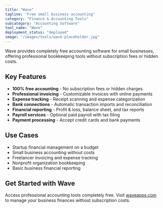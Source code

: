 ```yaml
---
title: "Wave"
tagline: "Free small business accounting"
category: "Finance & Accounting Tools"
subcategory: "Accounting Software"
tool_name: "Wave"
deployment_status: "deployed"
image: "/images/tools/wave-placeholder.jpg"
---
```

Wave provides completely free accounting software for small businesses, offering professional bookkeeping tools without subscription fees or hidden costs.

## Key Features

- **100% free accounting** - No subscription fees or hidden charges
- **Professional invoicing** - Customizable invoices with online payments
- **Expense tracking** - Receipt scanning and expense categorization
- **Bank connections** - Automatic transaction imports and reconciliation
- **Financial reporting** - Profit & loss, balance sheet, and tax reports
- **Payroll services** - Optional paid payroll with tax filing
- **Payment processing** - Accept credit cards and bank payments

## Use Cases

- Startup financial management on a budget
- Small business accounting without costs
- Freelancer invoicing and expense tracking
- Nonprofit organization bookkeeping
- Basic business financial reporting

## Get Started with Wave

Access professional accounting tools completely free. Visit [waveapps.com](https://www.waveapps.com) to manage your business finances without subscription costs.